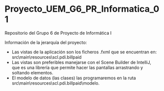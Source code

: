 # Proyecto_UEM_G6_PR_Informatica_01
Repositorio  del Grupo 6 de Proyecto de Informática I

Información de la jerarquía del proyecto:
- Las vistas de la aplicación son los ficheros .fxml que se encuentran en: src\main\resources\scl.pdi.billpaid
- Las vistas son preferibles manejarse con el Scene Builder de IntelliJ, que es una librería que permite hacer las pantallas arrastrando y soltando elementos.
- El modelo de datos (las clases) las programaremos en la ruta src\main\resources\scl.pdi.billpaid\modelo.
